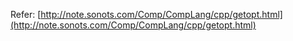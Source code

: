 Refer: [http://note.sonots.com/Comp/CompLang/cpp/getopt.html](http://note.sonots.com/Comp/CompLang/cpp/getopt.html)